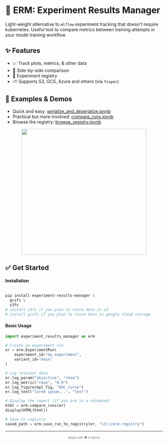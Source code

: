 # 🔬 ERM: Experiment Results Manager

Light-weight alternative to `mlflow` experiment tracking that doesn't require kubernetes. Useful tool to compare metrics between training attempts in your model training workflow

## ✨ Features

- 📈 Track plots, metrics, & other data
- 👀 Side-by-side comparison 
- 💾 Experiment registry 
- ⛅️ Supports S3, GCS, Azure and others (via `fsspec`)

## 🚀 Examples & Demos
- Quick and easy: [serialize_and_deserialize.ipynb](examples/serialize_and_deserialize.ipynb)
- Practical but more involved: [compare_runs.ipynb](examples/compare_runs.ipynb)
- Browse the registry: [browse_registry.ipynb](examples/browse_registry.ipynb)

<p align="center">
<img src="https://user-images.githubusercontent.com/1297369/233723764-c52cf948-ec4d-4b94-916d-77cadababae8.png" height="400">
</p>

## ✅ Get Started
#### Installation
```sh

pip install experiment-results-manager \
  gcsfs \
  s3fs
# install s3fs if you plan to store data in s3
# install gcsfs if you plan to store data in google cloud storage
```

#### Basic Usage
```python
import experiment_results_manager as erm

# Create an experiment run
er = erm.ExperimentRun(
    experiment_id="my_experiment",
    variant_id="main"
)

# Log relevant data
er.log_param("objective", "rmse")
er.log_metric("rmse", "0.9")
er.log_figure(mpl_fig, "ROC Curve")
er.log_text("lorem ipsum...", "text")

# Display the report (if you are in a notebook)
html = erm.compare_runs(er)
display(HTML(html))

# Save to registry
saved_path = erm.save_run_to_registry(er, "s3://erm-registry")

```
<hr>
<p align="center" style="text-align: center; color: gray; font-size: 10px;">
Made with ❤️ in Berlin
</p>
